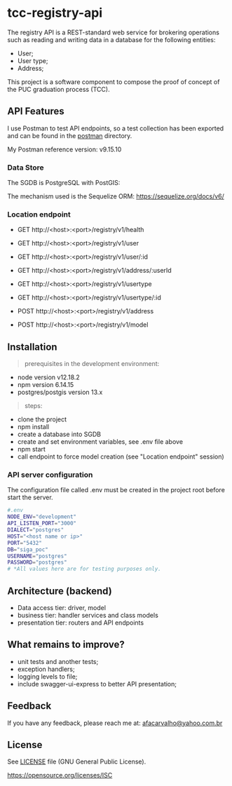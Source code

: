 # tcc-registry-api

The registry API is a REST-standard web service for brokering operations such as reading and writing data in a database for the following entities:

 - User;
 - User type;
 - Address;

This project is a software component to compose the proof of concept of the PUC graduation process (TCC).

## API Features

I use Postman to test API endpoints, so a test collection has been exported and can be found in the [postman](./postman/postman_collection.json) directory.

My Postman reference version: v9.15.10

### Data Store

The SGDB is PostgreSQL with PostGIS:

The mechanism used is the Sequelize ORM: https://sequelize.org/docs/v6/

### Location endpoint

 - GET http://&lt;host&gt;:&lt;port&gt;/registry/v1/health
 - GET http://&lt;host&gt;:&lt;port&gt;/registry/v1/user
 - GET http://&lt;host&gt;:&lt;port&gt;/registry/v1/user/:id
 - GET http://&lt;host&gt;:&lt;port&gt;/registry/v1/address/:userId
 - GET http://&lt;host&gt;:&lt;port&gt;/registry/v1/usertype
 - GET http://&lt;host&gt;:&lt;port&gt;/registry/v1/usertype/:id

 - POST http://&lt;host&gt;:&lt;port&gt;/registry/v1/address
 - POST http://&lt;host&gt;:&lt;port&gt;/registry/v1/model

## Installation

 > prerequisites in the development environment:

- node version v12.18.2
- npm version  6.14.15
- postgres/postgis version 13.x

 > steps:

- clone the project
- npm install
- create a database into SGDB
- create and set environment variables, see .env file above
- npm start
- call endpoint to force model creation (see "Location endpoint" session)

### API server configuration

The configuration file called .env must be created in the project root before start the server.

```sh
#.env
NODE_ENV="development"
API_LISTEN_PORT="3000"
DIALECT="postgres"
HOST="<host name or ip>"
PORT="5432"
DB="siga_poc"
USERNAME="postgres"
PASSWORD="postgres"
# *All values here are for testing purposes only. 
```

## Architecture (backend)

- Data access tier: driver, model
- business tier: handler services and class models
- presentation tier: routers and API endpoints

## What remains to improve?

 - unit tests and another tests;
 - exception handlers;
 - logging levels to file;
 - include swagger-ui-express to better API presentation;

## Feedback

If you have any feedback, please reach me at: afacarvalho@yahoo.com.br

## License

See [LICENSE](./LICENSE) file (GNU General Public License).

https://opensource.org/licenses/ISC